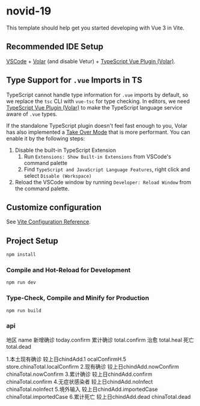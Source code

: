 # novid-19

This template should help get you started developing with Vue 3 in Vite.

## Recommended IDE Setup

[VSCode](https://code.visualstudio.com/) + [Volar](https://marketplace.visualstudio.com/items?itemName=Vue.volar) (and disable Vetur) + [TypeScript Vue Plugin (Volar)](https://marketplace.visualstudio.com/items?itemName=Vue.vscode-typescript-vue-plugin).

## Type Support for `.vue` Imports in TS

TypeScript cannot handle type information for `.vue` imports by default, so we replace the `tsc` CLI with `vue-tsc` for type checking. In editors, we need [TypeScript Vue Plugin (Volar)](https://marketplace.visualstudio.com/items?itemName=Vue.vscode-typescript-vue-plugin) to make the TypeScript language service aware of `.vue` types.

If the standalone TypeScript plugin doesn't feel fast enough to you, Volar has also implemented a [Take Over Mode](https://github.com/johnsoncodehk/volar/discussions/471#discussioncomment-1361669) that is more performant. You can enable it by the following steps:

1. Disable the built-in TypeScript Extension
    1) Run `Extensions: Show Built-in Extensions` from VSCode's command palette
    2) Find `TypeScript and JavaScript Language Features`, right click and select `Disable (Workspace)`
2. Reload the VSCode window by running `Developer: Reload Window` from the command palette.

## Customize configuration

See [Vite Configuration Reference](https://vitejs.dev/config/).

## Project Setup

```sh
npm install
```

### Compile and Hot-Reload for Development

```sh
npm run dev
```

### Type-Check, Compile and Minify for Production

```sh
npm run build
```
### api

地区 name
新增确诊 today.confirm
累计确诊 total.confirm
治愈 total.heal
死亡 total.dead

1.本土现有确诊
较上日chindAdd.1 ocalConfirmH.5
store.chinaTotal.localConfirm
2.现有确诊
铰上日chindAdd.nowConfirm
chinaTotal.nowConfirm
3.累计确诊
较上日chindAdd.confirm
chinaTotal.confirm
4.无症状感染者
较上日chindAdd.noInfect
chinaTotal.noInfect
5.境外输入
较上日chindAdd.importedCase
chinaTotal.importedCase
6.累计死亡
较上日chindAdd.dead
chinaTotal.dead